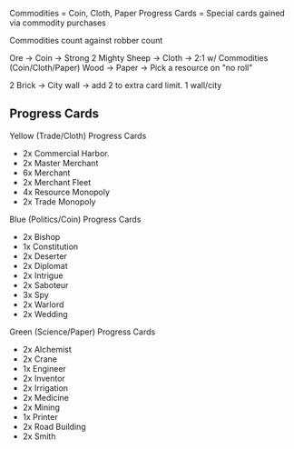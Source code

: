 Commodities = Coin, Cloth, Paper
Progress Cards = Special cards gained via commodity purchases

Commodities count against robber count

Ore -> Coin -> Strong 2 Mighty
Sheep -> Cloth -> 2:1 w/ Commodities (Coin/Cloth/Paper)
Wood -> Paper -> Pick a resource on "no roll"

2 Brick -> City wall -> add 2 to extra card limit. 1 wall/city

## Progress Cards

Yellow (Trade/Cloth) Progress Cards

- 2x Commercial Harbor.
- 2x Master Merchant
- 6x Merchant
- 2x Merchant Fleet
- 4x Resource Monopoly
- 2x Trade Monopoly

Blue (Politics/Coin) Progress Cards

- 2x Bishop
- 1x Constitution
- 2x Deserter
- 2x Diplomat
- 2x Intrigue
- 2x Saboteur
- 3x Spy
- 2x Warlord
- 2x Wedding

Green (Science/Paper) Progress Cards

- 2x Alchemist
- 2x Crane
- 1x Engineer
- 2x Inventor
- 2x Irrigation
- 2x Medicine
- 2x Mining
- 1x Printer
- 2x Road Building
- 2x Smith
